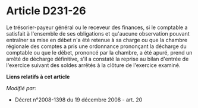 # Article D231-26

Le trésorier-payeur général ou le receveur des finances, si le comptable a satisfait à l'ensemble de ses obligations et
qu'aucune observation pouvant entraîner sa mise en débet n'a été retenue à sa charge ou que la chambre régionale des comptes
a pris une ordonnance prononçant la décharge du comptable ou que le débet, prononcé par la chambre, a été apuré, prend un
arrêté de décharge définitive, s'il a constaté la reprise au bilan d'entrée de l'exercice suivant des soldes arrêtés à la
clôture de l'exercice examiné.

**Liens relatifs à cet article**

_Modifié par_:

  - Décret n°2008-1398 du 19 décembre 2008 - art. 20
